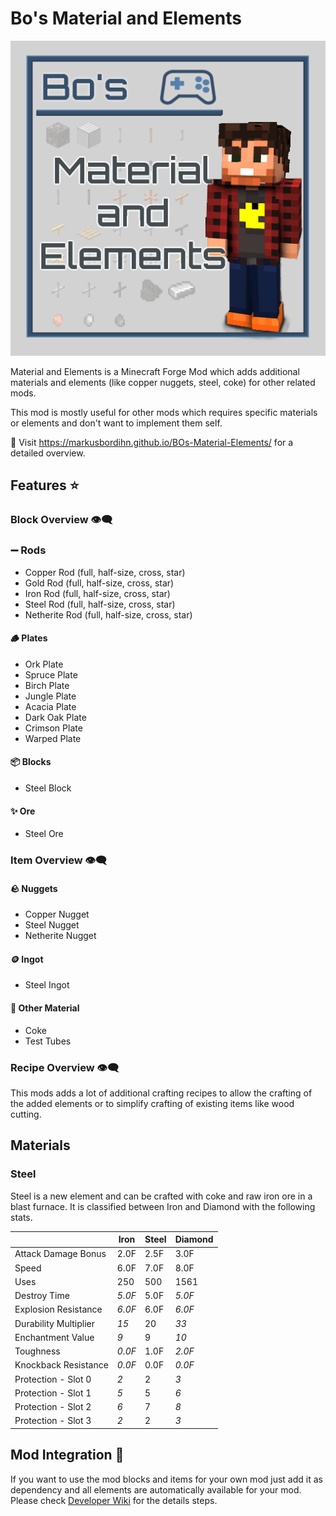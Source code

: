 # Bo's Material and Elements

![Bo's Material Elements][logo]

Material and Elements is a Minecraft Forge Mod which adds additional materials and elements (like copper nuggets, steel, coke) for other related mods.

This mod is mostly useful for other mods which requires specific materials or elements and don't want to implement them self.

🚀 Visit https://markusbordihn.github.io/BOs-Material-Elements/ for a detailed overview.

## Features ⭐

### Block Overview 👁️‍🗨️

### ➖ Rods

- Copper Rod (full, half-size, cross, star)
- Gold Rod (full, half-size, cross, star)
- Iron Rod (full, half-size, cross, star)
- Steel Rod (full, half-size, cross, star)
- Netherite Rod (full, half-size, cross, star)

#### 🪵 Plates

- Ork Plate
- Spruce Plate
- Birch Plate
- Jungle Plate
- Acacia Plate
- Dark Oak Plate
- Crimson Plate
- Warped Plate

#### 📦 Blocks

- Steel Block

#### ✨ Ore

- Steel Ore

### Item Overview 👁️‍🗨️

#### 🪨 Nuggets

- Copper Nugget
- Steel Nugget
- Netherite Nugget

#### 🪙 Ingot

- Steel Ingot

#### 🔭 Other Material

- Coke
- Test Tubes

### Recipe Overview 👁️‍🗨️

This mods adds a lot of additional crafting recipes to allow the crafting of the added elements or to simplify crafting of existing items like wood cutting.

## Materials

### Steel

Steel is a new element and can be crafted with coke and raw iron ore in a blast furnace.
It is classified between Iron and Diamond with the following stats.

|                       | Iron   | Steel | Diamond |
| --------------------- | ------ | ----- | ------- |
| Attack Damage Bonus   | 2.0F   | 2.5F  | 3.0F    |
| Speed                 | 6.0F   | 7.0F  | 8.0F    |
| Uses                  | 250    | 500   | 1561    |
| Destroy Time          | _5.0F_ | 5.0F  | _5.0F_  |
| Explosion Resistance  | _6.0F_ | 6.0F  | _6.0F_  |
| Durability Multiplier | _15_   | 20    | _33_    |
| Enchantment Value     | _9_    | 9     | _10_    |
| Toughness             | _0.0F_ | 1.0F  | _2.0F_  |
| Knockback Resistance  | _0.0F_ | 0.0F  | _0.0F_  |
| Protection - Slot 0   | _2_    | 2     | _3_     |
| Protection - Slot 1   | _5_    | 5     | _6_     |
| Protection - Slot 2   | _6_    | 7     | _8_     |
| Protection - Slot 3   | _2_    | 2     | _3_     |


## Mod Integration 🚀

If you want to use the mod blocks and items for your own mod just add it as dependency and all elements are automatically available for your mod.
Please check [Developer Wiki][dev-wiki] for the details steps.

[dev-wiki]: https://github.com/MarkusBordihn/BOs-Material-Elements/wiki
[logo]: logo.png

